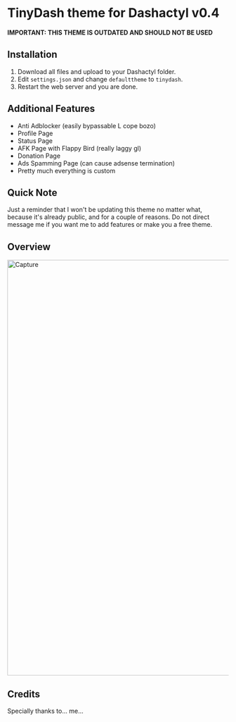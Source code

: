 # TinyDash theme for Dashactyl v0.4

**IMPORTANT: THIS THEME IS OUTDATED AND SHOULD NOT BE USED**

## Installation
1. Download all files and upload to your Dashactyl folder.
2. Edit `settings.json` and change `defaulttheme` to `tinydash`.
3. Restart the web server and you are done.

## Additional Features
- Anti Adblocker (easily bypassable L cope bozo)
- Profile Page
- Status Page
- AFK Page with Flappy Bird (really laggy gl)
- Donation Page
- Ads Spamming Page (can cause adsense termination)
- Pretty much everything is custom

## Quick Note
Just a reminder that I won't be updating this theme no matter what, because it's already public, and for a couple of reasons. Do not direct message me if you want me to add features or make you a free theme.

## Overview
<img width="944" alt="Capture" src="https://user-images.githubusercontent.com/90507395/147951056-52693e61-65f4-4d3c-9204-f068aec8cd92.PNG">

## Credits
Specially thanks to... me...
